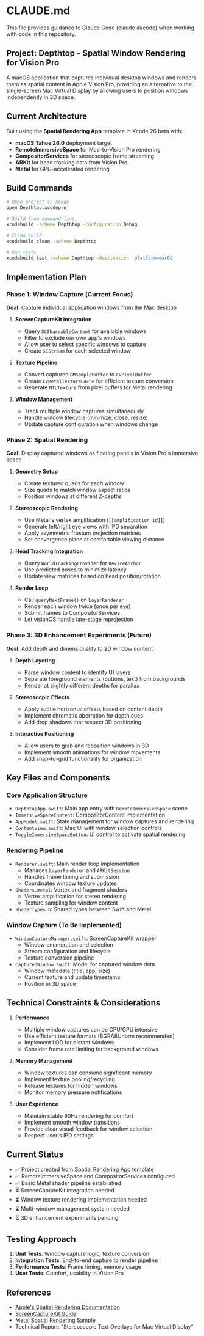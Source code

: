 # CLAUDE.md

This file provides guidance to Claude Code (claude.ai/code) when working with code in this repository.

## Project: Depthtop - Spatial Window Rendering for Vision Pro

A macOS application that captures individual desktop windows and renders them as spatial content in Apple Vision Pro, providing an alternative to the single-screen Mac Virtual Display by allowing users to position windows independently in 3D space.

## Current Architecture

Built using the **Spatial Rendering App** template in Xcode 26 beta with:
- **macOS Tahoe 26.0** deployment target
- **RemoteImmersiveSpace** for Mac-to-Vision Pro rendering
- **CompositorServices** for stereoscopic frame streaming
- **ARKit** for head tracking data from Vision Pro
- **Metal** for GPU-accelerated rendering

## Build Commands

```bash
# Open project in Xcode
open Depthtop.xcodeproj

# Build from command line
xcodebuild -scheme Depthtop -configuration Debug

# Clean build
xcodebuild clean -scheme Depthtop

# Run tests
xcodebuild test -scheme Depthtop -destination 'platform=macOS'
```

## Implementation Plan

### Phase 1: Window Capture (Current Focus)

**Goal**: Capture individual application windows from the Mac desktop

1. **ScreenCaptureKit Integration**
   - Query `SCShareableContent` for available windows
   - Filter to exclude our own app's windows
   - Allow user to select specific windows to capture
   - Create `SCStream` for each selected window

2. **Texture Pipeline**
   - Convert captured `CMSampleBuffer` to `CVPixelBuffer`
   - Create `CVMetalTextureCache` for efficient texture conversion
   - Generate `MTLTexture` from pixel buffers for Metal rendering

3. **Window Management**
   - Track multiple window captures simultaneously
   - Handle window lifecycle (minimize, close, resize)
   - Update capture configuration when windows change

### Phase 2: Spatial Rendering

**Goal**: Display captured windows as floating panels in Vision Pro's immersive space

1. **Geometry Setup**
   - Create textured quads for each window
   - Size quads to match window aspect ratios
   - Position windows at different Z-depths

2. **Stereoscopic Rendering**
   - Use Metal's vertex amplification (`[[amplification_id]]`)
   - Generate left/right eye views with IPD separation
   - Apply asymmetric frustum projection matrices
   - Set convergence plane at comfortable viewing distance

3. **Head Tracking Integration**
   - Query `WorldTrackingProvider` for `DeviceAnchor`
   - Use predicted poses to minimize latency
   - Update view matrices based on head position/rotation

4. **Render Loop**
   - Call `queryNextFrame()` on `LayerRenderer`
   - Render each window twice (once per eye)
   - Submit frames to CompositorServices
   - Let visionOS handle late-stage reprojection

### Phase 3: 3D Enhancement Experiments (Future)

**Goal**: Add depth and dimensionality to 2D window content

1. **Depth Layering**
   - Parse window content to identify UI layers
   - Separate foreground elements (buttons, text) from backgrounds
   - Render at slightly different depths for parallax

2. **Stereoscopic Effects**
   - Apply subtle horizontal offsets based on content depth
   - Implement chromatic aberration for depth cues
   - Add drop shadows that respect 3D positioning

3. **Interactive Positioning**
   - Allow users to grab and reposition windows in 3D
   - Implement smooth animations for window movements
   - Add snap-to-grid functionality for organization

## Key Files and Components

### Core Application Structure
- `DepthtopApp.swift`: Main app entry with `RemoteImmersiveSpace` scene
- `ImmersiveSpaceContent`: CompositorContent implementation
- `AppModel.swift`: State management for window captures and rendering
- `ContentView.swift`: Mac UI with window selection controls
- `ToggleImmersiveSpaceButton`: UI control to activate spatial rendering

### Rendering Pipeline
- `Renderer.swift`: Main render loop implementation
  - Manages `LayerRenderer` and `ARKitSession`
  - Handles frame timing and submission
  - Coordinates window texture updates
- `Shaders.metal`: Vertex and fragment shaders
  - Vertex amplification for stereo rendering
  - Texture sampling for window content
- `ShaderTypes.h`: Shared types between Swift and Metal

### Window Capture (To Be Implemented)
- `WindowCaptureManager.swift`: ScreenCaptureKit wrapper
  - Window enumeration and selection
  - Stream configuration and lifecycle
  - Texture conversion pipeline
- `CapturedWindow.swift`: Model for captured window data
  - Window metadata (title, app, size)
  - Current texture and update timestamp
  - Position in 3D space

## Technical Constraints & Considerations

1. **Performance**
   - Multiple window captures can be CPU/GPU intensive
   - Use efficient texture formats (BGRA8Unorm recommended)
   - Implement LOD for distant windows
   - Consider frame rate limiting for background windows

2. **Memory Management**
   - Window textures can consume significant memory
   - Implement texture pooling/recycling
   - Release textures for hidden windows
   - Monitor memory pressure notifications

3. **User Experience**
   - Maintain stable 90Hz rendering for comfort
   - Implement smooth window transitions
   - Provide clear visual feedback for window selection
   - Respect user's IPD settings

## Current Status

- ✅ Project created from Spatial Rendering App template
- ✅ RemoteImmersiveSpace and CompositorServices configured
- ✅ Basic Metal shader pipeline established
- ⏳ ScreenCaptureKit integration needed
- ⏳ Window texture rendering implementation needed
- ⏳ Multi-window management system needed
- ⏳ 3D enhancement experiments pending

## Testing Approach

1. **Unit Tests**: Window capture logic, texture conversion
2. **Integration Tests**: End-to-end capture to render pipeline
3. **Performance Tests**: Frame timing, memory usage
4. **User Tests**: Comfort, usability in Vision Pro

## References

- [Apple's Spatial Rendering Documentation](https://developer.apple.com/documentation/compositorservices)
- [ScreenCaptureKit Guide](https://developer.apple.com/documentation/screencapturekit)
- [Metal Spatial Rendering Sample](https://github.com/metal-by-example/metal-spatial-rendering)
- Technical Report: "Stereoscopic Text Overlays for Mac Virtual Display"